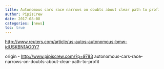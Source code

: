 ```yaml
---
title: Autonomous cars race narrows on doubts about clear path to profit
author: PipisCrew
date: 2017-08-08
categories: [news]
toc: true
---
```


http://www.reuters.com/article/us-autos-autonomous-bmw-idUSKBN1AO0Y7

origin - http://www.pipiscrew.com/?p=9783 autonomous-cars-race-narrows-on-doubts-about-clear-path-to-profit
